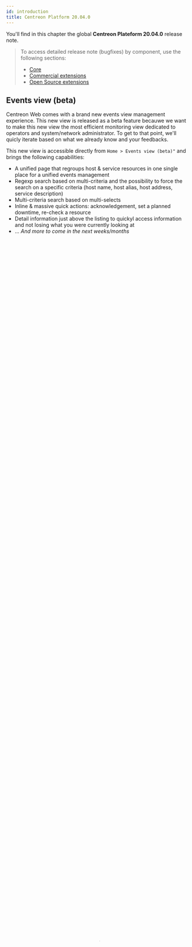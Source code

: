 ```yaml
---
id: introduction
title: Centreon Platform 20.04.0
---
```


You'll find in this chapter the global **Centreon Plateform 20.04.0**  release note.

> To access detailed release note (bugfixes) by component, use the following sections:
> 
> - [Core](centreon-core)
> - [Commercial extensions](centreon-commercial-extensions)
> - [Open Source extensions](centreon-os-extensions)

## Events view (beta)

Centreon Web comes with a brand new events view management experience. This new view is released 
as a beta feature becauwe we want to make this new view the most efficient monitoring view dedicated to operators
and system/network administrator. To get to that point, we'll quicly iterate based on what we already 
know and your feedbacks.

This new view is accessible directly from `Home > Events view (beta)"` and brings the following capabilities:

* A unified page that regroups host & service resources in one single place for a unified events management
* Regexp search based on multi-criteria and the possibility to force the search on a specific criteria 
 (host name, host alias, host address, service description)
* Multi-criteria search based on multi-selects 
* Inline & massive quick actions: acknowledgement, set a planned downtime, re-check a resource
* Detail information just above the listing to quickyl access information and not losing what you were currently looking at
* ... *And more to come in the next weeks/months*

<video width="100%" height="100%" controls="true" allowfullscreen="true" autoplay poster="../assets/alerts/events-view/listing.png">
    <source src="../assets/alerts/events-view/events-view-demo.webm" type="video/webm">
</video>

To know more about this feature, have a look to [the documentation](../alerts-notifications/events-view)

## Mobility

Centreon comes now with a Mobile App. that you can install on your phone to be able to perform the 
most common actions on resources:

* Display resources status 
* Filter resource status 
* Act on any resource: acknowledge or set a downtime
* Display detail status information and graph when appropriate

  <video width="375" height="812" controls="true" allowfullscreen="true" poster="../assets/mobile/mobile-login.png">
    <source src="../assets/mobile/mobile-demo.mp4" type="video/mp4">
  </video>

Find more about this mobile application in the [dedicated section](../mobile/introduction)

## Auto-discovery

## A better service mapping 
*Easier to configure and more relevant complex IT workflow monitoring*

### New calculation methods

We've improve our service mapping capability (Centreon BAM extension) by adding new status calculation methods.

IT Service or App. modeling was hard to understand mainly because the only mechanism the user had to determine 
an App./IT service status was a method based on an “Impact” mode.

Now you're able to:

- Model simple use cases using **Best** or **Worst** status calculation methods 
- Model **cluster** concepts using a new **Ratio** calculation method 

Ex: I want 50% of my indicators to be OK > in that case you use the "Ratio" method and configure it like that

![image](../assets/release/service-mapping-ratio.png)

### New planned downtime inheritance management

Business activity (<=> App. & Services) appears “Down” even when a maintenance (<=> planned downtime) 
was anticipated by the IT teams. That’s not convenient because it may be visible by external stakeholders 
& understandable in the reporting

We add the possibility to exclude the indicator when it’s in planned downtime so the Business Activity 
is not impacted during this planned downtime.

![image](../assets/release/service-mapping-inheritance.png)


It's configurable at business’ activity level & globally (default behavior)

## Architecture & Performance 

#TODO

## Graphical View 

### License management simplified

### Packaging simplified